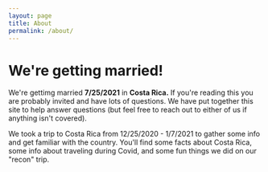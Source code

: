```yaml
---
layout: page
title: About
permalink: /about/
---
```


# We're getting married!

We're gettimg married **7/25/2021** in **Costa Rica.** If you're reading this you are probably invited and have lots of questions.  We have put together this site to help answer questions (but feel free to reach out to either of us if anything isn't covered).

We took a trip to Costa Rica from 12/25/2020 - 1/7/2021 to gather some info and get familiar with the country.  You'll find some facts about Costa Rica, some info about traveling during Covid, and some fun things we did on our "recon" trip.